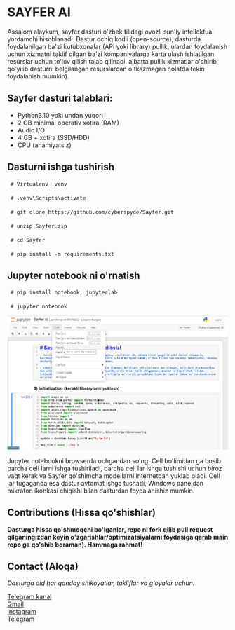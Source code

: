 # SAYFER AI

Assalom alaykum, sayfer dasturi o'zbek tilidagi ovozli sun'iy intellektual yordamchi hisoblanadi. Dastur ochiq kodli (open-source), dasturda foydalanilgan ba'zi kutubxonalar (API yoki library) pullik, ulardan foydalanish uchun xizmatni taklif qilgan ba'zi kompaniyalarga karta ulash ishlatilgan resurslar uchun to'lov qilish talab qilinadi, albatta pullik xizmatlar o'chirib qo'yilib dasturni belgilangan resurslardan o'tkazmagan holatda tekin foydalanish mumkin).

## Sayfer dasturi talablari:

 - Python3.10 yoki undan yuqori
 - 2 GB minimal operativ xotira (RAM)
 - Audio I/O
 - 4 GB + xotira (SSD/HDD)
 - CPU (ahamiyatsiz)

## Dasturni ishga tushirish

     # Virtualenv .venv
     
     # .venv\Scripts\activate

     # git clone https://github.com/cyberspyde/Sayfer.git
   
     # unzip Sayfer.zip

     # cd Sayfer

     # pip install -m requirements.txt

## Jupyter notebook ni o'rnatish

     # pip install notebook, jupyterlab
   
     # jupyter notebook


![Jupyter Notebook](assets/jupyter.png)

Jupyter notebookni browserda ochgandan so'ng, Cell bo'limidan <Run All> ga bosib barcha cell larni ishga tushiriladi, barcha cell lar ishga tushishi uchun biroz vaqt kerak va Sayfer qo'shimcha modellarni internetdan yuklab oladi. Cell lar tugaganda esa dastur avtomat ishga tushadi, Windows paneldan mikrafon ikonkasi chiqishi bilan dasturdan foydalanishiz mumkin.

## Contributions (Hissa qo'shishlar)

**Dasturga hissa qo'shmoqchi bo'lganlar, repo ni fork qilib pull request qilganingizdan keyin o'zgarishlar/optimizatsiyalarni foydasiga qarab main repo ga qo'shib boraman). Hammaga rahmat!**

## Contact (Aloqa)

*Dasturga oid har qanday shikoyatlar, takliflar va g'oyalar uchun.*

[Telegram kanal](https://t.me/sayfer_uzbekistan) <br>
[Gmail](cyberspyde@gmail.com) <br>
[Instagram](https://instagram.com/cyberspyde) <br>
<a href="https://t.me/cyberspyde_admin" target="_blank"> Telegram </a> 
